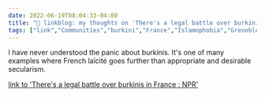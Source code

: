 ```yaml
---
date: 2022-06-19T08:04:33-04:00
title: "🔗 linkblog: my thoughts on 'There's a legal battle over burkinis in France : NPR'"
tags: ["link","Communities","burkini","France","Islamophobia","Grenoble","laïcité","secularism","Islam"]
---
```

I have never understood the panic about burkinis. It's one of many examples where French laïcité goes further than appropriate and desirable secularism.
 

[link to 'There's a legal battle over burkinis in France : NPR'](https://www.npr.org/2022/06/19/1105962389/france-burkini-swimsuit-islamic-women)
